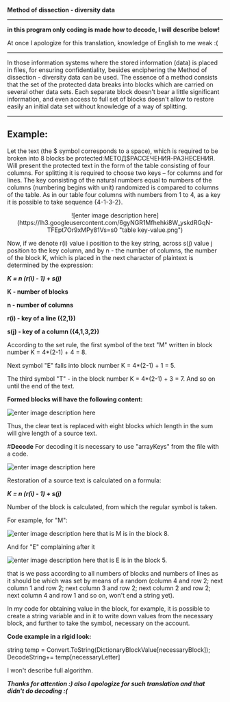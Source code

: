  **Method of dissection - diversity data**
___
**in this program only coding is made how to decode, I will describe below!**

At once I apologize for this translation, knowledge of English to me weak :(

---
In those information systems where the stored information (data) is placed in files, for ensuring confidentiality, besides enciphering the Method of dissection - diversity data can be used.
The essence of a method consists that the set of the protected data breaks into blocks which are carried on several other data sets. Each separate block doesn't bear a little significant information, and even access to full set of blocks doesn't allow to restore easily an initial data set without knowledge of a way of splitting.

---
**Example:**
---
Let the text (the $ symbol  corresponds to a space), which is required to be broken into 8 blocks be protected:МЕТОД$РАССЕЧЕНИЯ-РАЗНЕСЕНИЯ.
Will present the protected text in the form of the table consisting of four columns. For splitting it is required to choose two keys – for columns and for lines. The key consisting of the natural numbers equal to numbers of the columns (numbering begins with unit) randomized is compared to columns of the table. As in our table four columns with numbers from 1 to 4, as a key it is possible to take sequence {4-1-3-2}.

<center>![enter image description here](https://lh3.googleusercontent.com/6gyNGR1Mfhehki8W_yskdRGqN-TFEpt7Or9xMPy81Vs=s0 "table key-value.png")</center>

Now, if we denote r(i) value i position to the key string, across s(j) value j position to the key column, and by n - the number of columns, the number of the block K, which is placed in the next character of plaintext is determined by the expression:

***K = n (r(i) - 1) + s(j)***

**K - number of blocks**

**n - number of columns**

**r(i) - key of a line ({2,1})**

**s(j) - key of a column ({4,1,3,2})**

According to the set rule, the first symbol of the text "М" written in block number K = 4*(2-1) + 4 = 8.

Next symbol "Е" falls into block number K = 4*(2-1) + 1 = 5. 

The third symbol "Т" - in the block number K = 4*(2-1) + 3 = 7. And so on until the end of the text.

**Formed blocks will have the following content:**

![enter image description here](https://lh3.googleusercontent.com/ss6KjuZLXbh2REH_LIt28CQT7ysRMroqgJlVY4wNd-o=s0 "Blocks.png")

Thus, the clear text is replaced with eight blocks which length in the sum will give length of a source text.

#**Decode**
For decoding it is necessary to use "arrayKeys" from the file with a code. 

![enter image description here](https://lh3.googleusercontent.com/rat9INaLXPZiw3QR6_j7z0R3dad5W2UvGBCuE0golFk=s0 "IMG_20151001_001431.jpg")

Restoration of a source text is calculated on a formula:


***K = n (r(i) - 1) + s(j)***

Number of the block is calculated, from which the regular symbol is taken.

For example, for "M":

![enter image description here](https://lh3.googleusercontent.com/K8CAQbrOg54x22cEk0-clmdRUAs0UUjOiHV4996PkNI=s0 "IMG_20151001_001446.jpg")
that is M is in the block 8.

And for "E" complaining after it

![enter image description here](https://lh3.googleusercontent.com/zfe-Yryvme_wEEjkxmkoi1D9_AVqoyeKmeFSxkulXKg=s0 "IMG_20151001_001450.jpg")
that is E is in the block 5.

that is we pass according to all numbers of blocks and numbers of lines as it should be which was set by means of a random (column 4 and row 2; next column 1 and row 2; next column 3 and row 2; next column 2 and row 2; next column 4 and row 1 and so on, won't end a string yet).

In my code for obtaining value in the block, for example, it is possible to create a string variable and in it to write down values from the necessary block, and further to take the symbol, necessary on the account. 

**Code example in a rigid look:**

string temp = Convert.ToString(DictionaryBlockValue[necessaryBlock]);
DecodeString+= temp[necessaryLetter]

I won't describe full algorithm.


***Thanks for attention :) also I apologize for such translation and that didn't do decoding :(***
